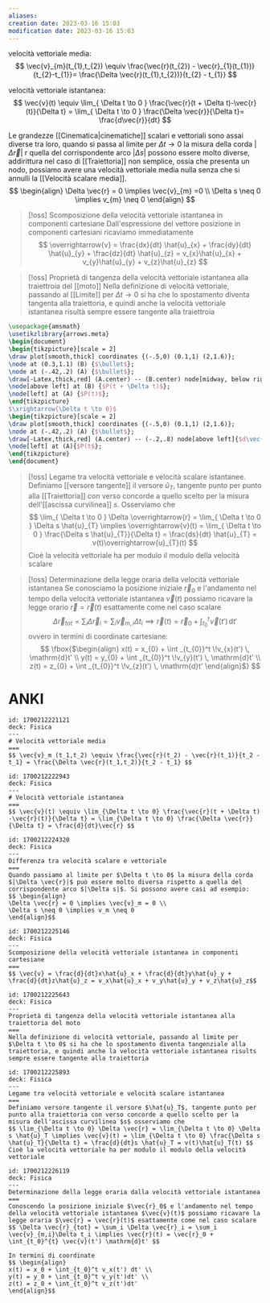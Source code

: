 ```yaml
---
aliases: 
creation date: 2023-03-16 15:03
modification date: 2023-03-16 15:03
---
```


velocità vettoriale media:
$$
\vec{v}_{m}(t_{1},t_{2}) \equiv \frac{\vec{r}(t_{2}) - \vec{r}_{1}(t_{1})}{t_{2}-t_{1}}= \frac{\Delta \vec{r}(t_{1},t_{2})}{t_{2} - t_{1}}
$$

velocità vettoriale istantanea:
$$
\vec{v}(t) \equiv \lim_{ \Delta t \to 0 } \frac{\vec{r}(t + \Delta t)-\vec{r}(t)}{\Delta t} = \lim_{ \Delta t \to 0 } \frac{\Delta \vec{r}}{\Delta t}= \frac{d\vec{r}}{dt}
$$



Le grandezze [[Cinematica|cinematiche]] scalari e vettoriali sono assai diverse tra loro, quando si passa al limite per $\Delta t \to 0$ la misura della corda $|\Delta \vec{r}|$ r quella del corrispondente arco $|\Delta s|$ possono essere molto diverse, addirittura nel caso di [[Traiettoria]] non semplice, ossia che presenta un nodo, possiamo avere una velocità vettoriale media nulla senza che si annulli la [[Velocità scalare media]].
$$
\begin{align}
\Delta \vec{r} = 0 \implies \vec{v}_{m} =0 \\
\Delta s \neq 0 \implies v_{m} \neq 0
\end{align}
$$

>[!oss] Scomposizione della velocità vettoriale istantanea in componenti cartesiane
>Dall'espressione del vettore posizione in componenti cartesiani ricaviamo immediatamente
> $$
> \overrightarrow{v} = \frac{dx}{dt}  \hat{u}_{x} + \frac{dy}{dt} \hat{u}_{y} + \frac{dz}{dt} \hat{u}_{z} = v_{x}\hat{u}_{x} + v_{y}\hat{u}_{y} + v_{z}\hat{u}_{z}
>$$

>[!oss] Proprietà di tangenza della velocità vettoriale istantanea alla traiettroia del [[moto]]
> Nella definizione di velocità vettoriale, passando al [[Limite]] per $\Delta t \to 0$  si ha che lo spostamento diventa tangenta alla traiettoria, e quindi anche la velocità vettoriale istantanea risultà sempre essere tangente alla traiettroia


```tikz
\usepackage{amsmath}
\usetikzlibrary{arrows.meta}
\begin{document}
\begin{tikzpicture}[scale = 2]
\draw plot[smooth,thick] coordinates {(-.5,0) (0.1,1) (2,1.6)};
\node at (0.3,1.1) (B) {$\bullet$};
\node at (-.42,.2) (A) {$\bullet$};
\draw[-Latex,thick,red] (A.center) -- (B.center) node[midway, below right]{$\Delta \vec{r}$};
\node[above left] at (B) {$P(t + \Delta t)$};
\node[left] at (A) {$P(t)$};
\end{tikzpicture}
$\xrightarrow{\Delta t \to 0}$
\begin{tikzpicture}[scale = 2]
\draw plot[smooth,thick] coordinates {(-.5,0) (0.1,1) (2,1.6)};
\node at (-.42,.2) (A) {$\bullet$};
\draw[-Latex,thick,red] (A.center) -- (-.2,.8) node[above left]{$d\vec{r}$};
\node[left] at (A){$P(t$};
\end{tikzpicture}
\end{document}
```



>[!oss] Legame tra velocità vettoriale e velocità scalare istantanee.
>Definiamo [[versore tangente]] il versore $\hat{u}_{T}$, tangente punto per punto alla [[Traiettoria]] con verso concorde a quello scelto per la misura dell'[[ascissa curvilinea]] $s$.
>Osserviamo che
> $$
> \lim_{ \Delta t \to 0 } \Delta \overrightarrow{r} = \lim_{ \Delta t \to 0 } \Delta s \hat{u}_{T} \implies \overrightarrow{v}(t) = \lim_{ \Delta t \to 0 } \frac{\Delta s \hat{u}_{T}}{\Delta t} = \frac{ds}{dt} \hat{u}_{T} = v(t)\overrightarrow{u}_{T}(t) 
>$$
>Cioè la velocità vettoriale ha per modulo il modulo della velocità scalare

>[!oss] Determinazione della legge oraria della velocità vettoriale istantanea
>Se conosciamo la posizione iniziale $\overrightarrow{r}_{0}$ e l'andamento nel tempo della velocità vettoriale istantanea $\vec{v}(t)$ possiamo ricavare la legge orario $\vec{r} = \vec{r}(t)$ esattamente come nel caso scalare
> $$
> \Delta \vec{r}_{tot}= \sum_{i}\Delta \vec{r}_{i} = \sum_{i}\vec{v}_{m,i}\Delta t_{i} \implies \vec{r}(t) = \overrightarrow{r}_{0} + \int _{t_{0}}^t \!\vec{v}(t') \, \mathrm{d}t' 
>$$
>ovvero in termini di coordinate cartesiane:
> $$
>\fbox{$\begin{align}
>x(t) = x_{0} + \int _{t_{0}}^t \!v_{x}(t') \, \mathrm{d}t' \\
>y(t) = y_{0} + \int _{t_{0}}^t \!v_{y}(t') \, \mathrm{d}t' \\
>z(t) = z_{0} + \int _{t_{0}}^t \!v_{z}(t') \, \mathrm{d}t'
>\end{align}$}
>$$


# ANKI

```anki
id: 1700212221121
deck: Fisica
---
# Velocità vettoriale media
===
$$ \vec{v}_m (t_1,t_2) \equiv \frac{\vec{r}(t_2) - \vec{r}(t_1)}{t_2 - t_1} = \frac{\Delta \vec{r}(t_1,t_2)}{t_2 - t_1} $$
```


```anki
id: 1700212222943
deck: Fisica
---
# Velocità vettoriale istantanea
===
$$ \vec{v}(t) \equiv \lim_{\Delta t \to 0} \frac{\vec{r}(t + \Delta t) -\vec{r}(t)}{\Delta t} = \lim_{\Delta t \to 0} \frac{\Delta \vec{r}}{\Delta t} = \frac{d}{dt}\vec{r} $$
```


```anki
id: 1700212224320
deck: Fisica
---
Differenza tra velocità scalare e vettoriale
===
Quando passiamo al limite per $\Delta t \to 0$ la misura della corda $|\Delta \vec{r}|$ può essere molto diversa rispetto a quella del corrispondente arco $|\Delta s|$. Si possono avere casi ad esempio:
$$ \begin{align}
\Delta \vec{r} = 0 \implies \vec{v}_m = 0 \\
\Delta s \neq 0 \implies v_m \neq 0
\end{align}$$
```


```anki
id: 1700212225146
deck: Fisica
---
Scomposizione della velocità vettoriale istantanea in componenti cartesiane
===
$$ \vec{v} = \frac{d}{dt}x\hat{u}_x + \frac{d}{dt}y\hat{u}_y + \frac{d}{dt}z\hat{u}_z = v_x\hat{u}_x + v_y\hat{u}_y + v_z\hat{u}_z$$
```


```anki
id: 1700212225643
deck: Fisica
---
Proprietà di tangenza della velocità vettoriale istantanea alla traiettoria del moto
===
Nella definizione di velocità vettoriale, passando al limite per $\Delta t \to 0$ si ha che lo spostamento diventa tangenziale alla traiettoria, e quindi anche la velocità vettoriale istantanea risults sempre essere tangente alla traiettoria
```


```anki
id: 1700212225893
deck: Fisica
---
Legame tra velocità vettoriale e velocità scalare istantanea
===
Definiamo versore tangente il versore $\hat{u}_T$, tangente punto per punto alla traiettoria con verso concorde a quello scelto per la misura dell'ascissa curvilinea $s$ osserviamo che
$$ \lim_{\Delta t \to 0} \Delta \vec{r} = \lim_{\Delta t \to 0} \Delta s \hat{u}_T \implies \vec{v}(t) = \lim_{\Delta t \to 0} \frac{\Delta s \hat{u}_T}{\Delta t} = \frac{d}{dt}s \hat{u}_T = v(t)\hat{u}_T(t) $$
Cioè la velocità vettoriale ha per modulo il modulo della velocità vettoriale 
```


```anki
id: 1700212226119
deck: Fisica
---
Determinazione della legge oraria dalla velocità vettoriale istantanea
===
Conoscendo la posizione iniziale $\vec{r}_0$ e l'andamento nel tempo della velocità vettoriale istantanea $\vec{v}(t)$ possiamo ricavare la legge oraria $\vec{r} = \vec{r}(t)$ esattamente come nel caso scalare
$$ \Delta \vec{r}_{tot} = \sum_i \Delta \vec{r}_i = \sum_i \vec{v}_{m,i}\Delta t_i \implies \vec{r}(t) = \vec{r}_0 + \int_{t_0}^{t} \vec{v}(t') \mathrm{d}t' $$

In termini di coordinate
$$ \begin{align}
x(t) = x_0 + \int_{t_0}^t v_x(t') dt' \\
y(t) = y_0 + \int_{t_0}^t v_y(t')dt' \\
z(t) = z_0 + \int_{t_0}^t v_z(t')dt'
\end{align}$$
```
